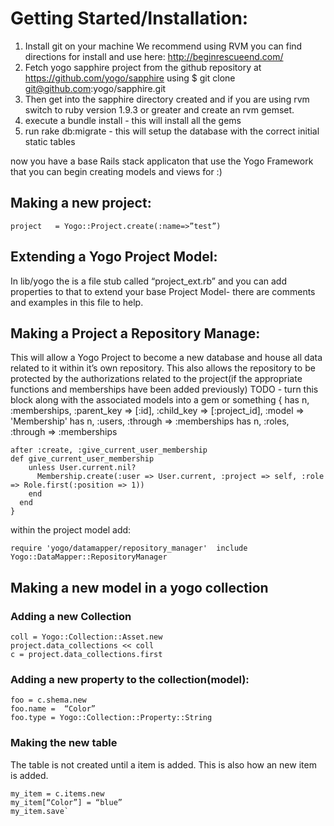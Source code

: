 # Getting Started/Installation:

1. Install git on your machine
We recommend using RVM you can find directions for install and use here: http://beginrescueend.com/ 
2. Fetch yogo sapphire project from the github repository at https://github.com/yogo/sapphire using $ git clone git@github.com:yogo/sapphire.git
3. Then get into the sapphire directory created and if you are using rvm switch to ruby version 1.9.3 or greater and create an rvm gemset.
4. execute a bundle install - this will install all the gems
5. run rake db:migrate - this will setup the database with the correct initial static tables

now you have a base Rails stack applicaton that use the Yogo Framework that you can begin creating models and views for :)

## Making a new project:

    project   = Yogo::Project.create(:name=>”test”)

## Extending a Yogo Project Model:

In lib/yogo the is a file stub called “project_ext.rb” and you can add properties to that to extend your base Project Model- there are comments and examples in this file to help.

## Making a Project a Repository Manage:

This will allow a Yogo Project to become a new database and house all data related to it within it’s own repository.  This also allows the repository to be protected by the authorizations related to the project(if the appropriate functions and memberships have been added previously) TODO - turn this block along with the associated models into a gem or something
    {
    has n, :memberships, :parent_key => [:id], :child_key => [:project_id], :model => 'Membership'
    has n, :users, :through => :memberships
    has n, :roles, :through => :memberships

    after :create, :give_current_user_membership
    def give_current_user_membership
        unless User.current.nil?
          Membership.create(:user => User.current, :project => self, :role => Role.first(:position => 1))
        end
      end
    }
within the project model add:

`require 'yogo/datamapper/repository_manager' 
include Yogo::DataMapper::RepositoryManager`

## Making a new model in a yogo collection

### Adding a new Collection

    coll = Yogo::Collection::Asset.new
    project.data_collections << coll
    c = project.data_collections.first

### Adding a new property to the collection(model):

    foo = c.shema.new
    foo.name =  “Color”
    foo.type = Yogo::Collection::Property::String

### Making the new table

The table is not created until a item is added.  This is also how an new item is added.

    my_item = c.items.new
    my_item[“Color”] = “blue”
    my_item.save`